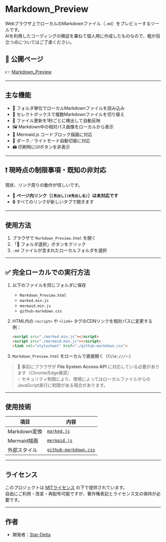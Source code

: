 # Markdown_Preview

Webブラウザ上でローカルのMarkdownファイル（`.md`）をプレビューするツールです。  
AIを利用したコーディングの検証を兼ねて個人用に作成したものなので、粗が目立つ点についてはご了承ください。  

## 🔗 公開ページ

👉 [Markdown_Preview](https://github.com/Star-Delta/Markdown_Preview)  

---

## 主な機能

- 📁 フォルダ単位でローカルMarkdownファイルを読み込み
- 📑 セレクトボックスで複数Markdownファイルを切り替え
- 🔄 ファイル更新を1秒ごとに検出して自動反映
- 🖼 Markdown中の相対パス画像をローカルから表示
- 🧠 Mermaid.js コードブロック描画に対応
- 🌙 ダーク／ライトモード自動切替に対応
- 🖨 印刷時にUIボタンを非表示

---

## ❗ 現時点の制限事項・既知の非対応

現状、リンク周りの動作が怪しいです。
- 🔗 **ページ内リンク（`[見出し](#見出し名)`）は未対応です**  
- 🔒 すべてのリンクが新しいタブで開きます  

---

## 使用方法

1. ブラウザで `Markdown_Preview.html` を開く
2. 「📁 フォルダ選択」ボタンをクリック
3. `.md` ファイルが含まれたローカルフォルダを選択

---

## ✅ 完全ローカルでの実行方法

1. 以下のファイルを同じフォルダに保存  
   - `Markdown_Preview.html`
   - `marked.min.js`
   - `mermaid.min.js`
   - `github-markdown.css`

2. HTML内の `<script>` や `<link>` タグのCDNリンクを相対パスに変更する  
   例：

   ```html
   <script src="./marked.min.js"></script>
   <script src="./mermaid.min.js"></script>
   <link rel="stylesheet" href="./github-markdown.css">
   ```

3. `Markdown_Preview.html` をローカルで直接開く（`file:///〜`）

> 📌 事前にブラウザが **File System Access API** に対応している必要があります（Chrome/Edge推奨）  
> 💡 セキュリティ制限により、環境によってはローカルファイルからのJavaScript実行に制限がある場合があります。

---

## 使用技術

| 項目         | 内容                                                                   |
| ------------ | ---------------------------------------------------------------------- |
| Markdown変換 | [`marked.js`](https://marked.js.org/)                                  |
| Mermaid描画  | [`mermaid.js`](https://mermaid.js.org/)                                |
| 外部スタイル | [`github-markdown.css`](https://sindresorhus.com/github-markdown-css/) |

---

## ライセンス

このプロジェクトは [MITライセンス](./LICENSE) の下で提供されています。  
自由にご利用・改変・再配布可能ですが、著作権表記とライセンス文の保持が必要です。

---

## 作者

- 開発者：[Star-Delta](https://github.com/Star-Delta)
